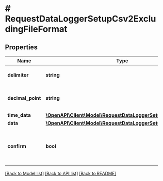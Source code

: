# # RequestDataLoggerSetupCsv2ExcludingFileFormat

## Properties

Name | Type | Description | Notes
------------ | ------------- | ------------- | -------------
**delimiter** | **string** | Delimiter used in CSV file | 
**decimal_point** | **string** | Decimal Point of values in CSV file | 
**time_data** | [**\OpenAPI\Client\Model\RequestDataLoggerSetupCsv2TimeData**](RequestDataLoggerSetupCsv2TimeData.md) |  | 
**data** | [**\OpenAPI\Client\Model\RequestDataLoggerSetupCsv2Data**](RequestDataLoggerSetupCsv2Data.md) |  | 
**confirm** | **bool** | Provided Configuration Confirmation. Set to true to save current configuration | 

[[Back to Model list]](../../README.md#documentation-for-models) [[Back to API list]](../../README.md#documentation-for-api-endpoints) [[Back to README]](../../README.md)


